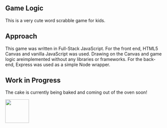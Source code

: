 ## Game Logic

This is a very cute word scrabble game for kids.

## Approach

This game was written in Full-Stack JavaScript. For the front end, HTML5 Canvas and vanilla JavaScript was used. Drawing on the Canvas and game logic areimplemented without any libraries or frameworks. For the back-end, Express was used as a simple Node wrapper.

## Work in Progress

The cake is currently being baked and coming out of the oven soon!

<a href='https://www.recurse.com/blog/99-free-one-on-one-mentorship-for-new-programmers' title='Made with love as part of RC Start'><img src='https://cloud.githubusercontent.com/assets/2883345/11322975/9e575dce-910b-11e5-9f47-1fb1b530a4bd.png' height='75px'/></a>
